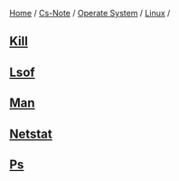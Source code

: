 [Home](https://mengxianbin.github.io) /
[Cs-Note](https://mengxianbin.github.io/cs-note) /
[Operate System](https://mengxianbin.github.io/cs-note/operate_system) /
[Linux](https://mengxianbin.github.io/cs-note/operate_system/linux) /

## [Kill](./kill.md)

## [Lsof](./lsof.md)

## [Man](./man.md)

## [Netstat](./netstat.md)

## [Ps](./ps.md)
